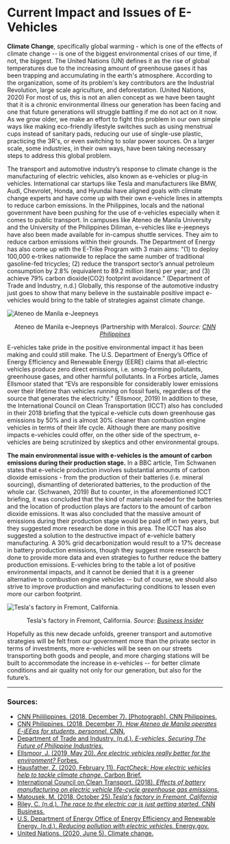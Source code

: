 # Current Impact and Issues of E-Vehicles
**Climate Change**, specifically global warming - which is one of the effects of climate change -- is one of the biggest environmental crises of our time, if not, the biggest. The United Nations (UN) defines it as the rise of global temperatures due to the increasing amount of greenhouse gases it has been trapping and accumulating in the earth's atmosphere. According to the organization, some of its problem's key contributors are the Industrial Revolution, large scale agriculture, and deforestation. (United Nations, 2020) For most of us, this is not an alien concept as we have been taught that it is a chronic environmental illness our generation has been facing and one that future generations will struggle battling if me do not act on it now. As we grow older, we make an effort to fight this problem in our own simple ways like making eco-friendly lifestyle switches such as using menstrual cups instead of sanitary pads, reducing our use of single-use plastic, practicing the 3R's, or even switching to solar power sources. On a larger scale, some industries, in their own ways, have been taking necessary steps to address this global problem. 

The transport and automotive industry’s response to climate change is the manufacturing of electric vehicles, also known as e-vehicles or plug-in vehicles. International car startups like Tesla and manufacturers like BMW, Audi, Chevrolet, Honda, and Hyundai have aligned goals with climate change experts and have come up with their own e-vehicle lines in attempts to reduce carbon emissions. In the Philippines, locals and the national government have been pushing for the use of e-vehicles especially when it comes to public transport. In campuses like Ateneo de Manila University and the University of the Philippines Diliman, e-vehicles like e-jeepneys have also been made available for in-campus shuttle services. They aim to reduce carbon emissions within their grounds. The Department of Energy has also come up with the E-Trike Program with 3 main aims: “(1) to deploy 100,000 e-trikes nationwide to replace the same number of traditional gasoline-fed tricycles; (2) reduce the transport sector’s annual petroleum consumption by 2.8% (equivalent to 89.2 million liters) per year; and (3) achieve 79% carbon dioxide(CO2) footprint avoidance.” (Department of Trade and Industry, n.d.) Globally, this response of the automotive industry just goes to show that many believe in the sustainable positive impact e-vehicles would bring to the table of strategies against climate change. 

![Ateneo de Manila e-Jeepneys](https://cnnphilippines.com/.imaging/mte/demo-cnn-new/750x450/dam/cnn/2018/12/6/Ateneo-de-Manila-e-jeeps.png/jcr:content/Ateneo%20de%20Manila%20e-jeeps.png")
<p align="center">Ateneo de Manila e-Jeepneys (Partnership with Meralco). <em>Source: <a href="https://cnnphilippines.com/lifestyle/2018/12/6/ateneo-manila-operates-ejeeps.html">CNN Philippines</a></em></p>

E-vehicles take pride in the positive environmental impact it has been making and could still make. The U.S. Department of Energy’s Office of Energy Efficiency and Renewable Energy (EERE) claims that all-electric vehicles produce zero direct emissions, i.e. smog-forming pollutants, greenhouse gases, and other harmful pollutants. In a Forbes article, James Ellsmoor stated that “EVs are responsible for considerably lower emissions over their lifetime than vehicles running on fossil fuels, regardless of the source that generates the electricity.” (Ellsmoor, 2019) In addition to these, the International Council on Clean Transportation (ICCT) also has concluded in their 2018 briefing that the typical e-vehicle cuts down greenhouse gas emissions by 50% and is almost 30% cleaner than combustion engine vehicles in terms of their life cycle. Although there are many positive impacts e-vehicles could offer, on the other side of the spectrum, e-vehicles are being scrutinized by skeptics and other environmental groups.

**The main environmental issue with e-vehicles is the amount of carbon emissions during their production stage.** In a BBC article, Tim Schwanen states that e-vehicle production involves substantial amounts of carbon dioxide emissions - from the production of their batteries (i.e. mineral sourcing), dismantling of deteriorated batteries, to the production of the whole car. (Schwanen, 2019) But to counter, in the aforementioned ICCT briefing, it was concluded that the kind of materials needed for the batteries and the location of production plays are factors to the amount of carbon dioxide emissions. It was also concluded that the massive amount of emissions during their production stage would be paid off in two years, but they suggested more research be done in this area. The ICCT has also suggested a solution to the destructive impact of e-vehicle battery manufacturing. A 30% grid decarbonization would result to a 17% decrease in battery production emissions, though they suggest more research be done to provide more data and even strategies to further reduce the battery production emissions. E-vehicles bring to the table a lot of positive environmental impacts, and it cannot be denied that it is a greener alternative to combustion engine vehicles -- but of course, we should also strive to improve production and manufacturing conditions to lessen even more our carbon footprint. 

![Tesla's factory in Fremont, California.](https://i.insider.com/5ad4e8c0146e7127008b4ad1?width=1100&format=jpeg&auto=webp")
<p align="center">Tesla's factory in Fremont, California. <em>Source: <a href="https://www.google.com/url?sa=i&url=https%3A%2F%2Fwww.businessinsider.com%2Ftesla-start-making-cars-china-factory-2019-2018-10&psig=AOvVaw20mnFR-XZy9rk8UDeJ3Sew&ust=1608405730827000&source=images&cd=vfe&ved=0CA0QjhxqFwoTCIDgveKh2O0CFQAAAAAdAAAAABAI">Business Insider</a></em></p>

Hopefully as this new decade unfolds, greener transport and automotive strategies will be felt from our government more than the private sector in terms of investments, more e-vehicles will be seen on our streets transporting both goods and people, and more charging stations will be built to accommodate the increase in e-vehicles -- for better climate conditions and air quality not only for our generation, but also for the future’s.


***
### Sources:

- [CNN Phililippines. (2018, December 7). [Photograph]. CNN Philippines.](https://cnnphilippines.com/.imaging/mte/demo-cnn-new/750x450/dam/cnn/2018/12/6/Ateneo-de-Manila-e-jeeps.png/jcr:content/Ateneo%20de%20Manila%20e-jeeps.png)
- [CNN Philippines. (2018, December 7). <i>How Ateneo de Manila operates E-jEEps for students, personnel.</i> CNN.](https://cnnphilippines.com/lifestyle/2018/12/6/ateneo-manila-operates-ejeeps.html)
- [Department of Trade and Industry. (n.d.). <i>E-vehicles. Securing The Future of Philippine Industries.</i>](https://industry.gov.ph/industry/e-vehicles/)
- [Ellsmoor, J. (2019, May 20). <i>Are electric vehicles really better for the environment?</i> Forbes.](https://www.forbes.com/sites/jamesellsmoor/2019/05/20/are-electric-vehicles-really-better-for-the-environment/?sh=479489bf76d2)
- [Hausfather, Z. (2020, February 11). <i>FactCheck: How electric vehicles help to tackle climate change.</i> Carbon Brief.](https://www.carbonbrief.org/factcheck-how-electric-vehicles-help-to-tackle-climate-change)
- [International Council on Clean Transport. (2018). <i>Effects of battery manufacturing on electric vehicle life-cycle greenhouse gas emissions.</i>](https://theicct.org/sites/default/files/publications/EV-life-cycle-GHG_ICCT-Briefing_09022018_vF.pdf)
- [Matousek, M. (2018, October 25).<i>Tesla's factory in Fremont, California</i>](https://i.insider.com/5ad4e8c0146e7127008b4ad1?width=1000&format=jpeg&auto=webp)
- [Riley, C. (n.d.). <i>The race to the electric car is just getting started.</i> CNN Business.](https://edition.cnn.com/interactive/2019/08/business/electric-cars-audi-volkswagen-tesla/)
- [U.S. Department of Energy Office of Energy Efficiency and Renewable Energy. (n.d.). <i>Reducing pollution with electric vehicles.</i> Energy.gov.](https://www.energy.gov/eere/electricvehicles/reducing-pollution-electric-vehicles)
- [United Nations. (2020, June 5). Climate change.](https://www.un.org/en/sections/issues-depth/climate-change/)
